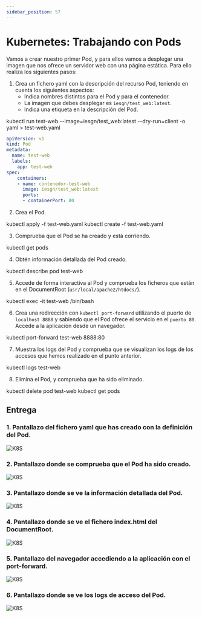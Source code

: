 ```yaml
---
sidebar_position: 57
---
```


# Kubernetes: Trabajando con Pods

Vamos a crear nuestro primer Pod, y para ellos vamos a desplegar una imagen que nos ofrece un servidor web con una página estática. Para ello realiza los siguientes pasos:

1. Crea un fichero yaml con la descripción del recurso Pod, teniendo en cuenta los siguientes aspectos:
    * Indica nombres distintos para el Pod y para el contenedor.
    * La imagen que debes desplegar es `iesgn/test_web:latest`.
    * Indica una etiqueta en la descripción del Pod.

kubectl run test-web --image=iesgn/test_web:latest --dry-run=client -o yaml > test-web.yaml

```yaml
apiVersion: v1
kind: Pod
metadata:
  name: test-web
  labels:
    app: test-web
spec:
    containers:
    - name: contenedor-test-web
      image: iesgn/test_web:latest
      ports:
      - containerPort: 80
```

2. Crea el Pod.

kubectl apply -f test-web.yaml
kubectl create -f test-web.yaml

3. Comprueba que el Pod se ha creado y está corriendo.

kubectl get pods

4. Obtén información detallada del Pod creado.

kubectl describe pod test-web

5. Accede de forma interactiva al Pod y comprueba los ficheros que están en el DocumentRoot (`usr/local/apache2/htdocs/`).

kubectl exec -it test-web /bin/bash 

6. Crea una redirección con `kubectl port-forward` utilizando el puerto de `localhost 8888` y sabiendo que el Pod ofrece el servicio en el `puerto 80`. Accede a la aplicación desde un navegador.

kubectl port-forward test-web 8888:80

7. Muestra los logs del Pod y comprueba que se visualizan los logs de los accesos que hemos realizado en el punto anterior.

kubectl logs test-web

8. Elimina el Pod, y comprueba que ha sido eliminado.

kubectl delete pod test-web
kubectl get pods

## Entrega

### 1. Pantallazo del fichero yaml que has creado con la definición del Pod.

![K8S](/img/SRI+HLC/taller1SRI8.png)

### 2. Pantallazo donde se comprueba que el Pod ha sido creado.

![K8S](/img/SRI+HLC/taller1SRI8-2.png)

### 3. Pantallazo donde se ve la información detallada del Pod.

![K8S](/img/SRI+HLC/taller1SRI8-3.png)

### 4. Pantallazo donde se ve el fichero index.html del DocumentRoot.

![K8S](/img/SRI+HLC/taller1SRI8-4.png)

### 5. Pantallazo del navegador accediendo a la aplicación con el port-forward.

![K8S](/img/SRI+HLC/taller1SRI8-5.png)

### 6. Pantallazo donde se ve los logs de acceso del Pod.

![K8S](/img/SRI+HLC/taller1SRI8-6.png)